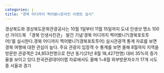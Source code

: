 ```yaml
---
categories: j
title: "경북 어디까지 찍어봤니온라인 이벤트 실시"
---
```

경상북도와 경상북도문화관광공사는 10월 1일부터 11월 15일까지 도내 인생샷 명소 100선 가이드북 「경북 인생사진관」 발간 기념‘경북 어디까지 찍어봤니?(경북포토투어)’를 실시한다.경북 어디까지 찍어봤니?(경북포토투어) 실시관광객 통계 자료를 보면 경북 여행에 대한 관심이 높다. 주요 관광지 입장객 수 통계를 보면 올해 8월까지 지역을 방문한 관광객은 24,853천명으로 전년 동기(21년 8월 18,427천명) 대비 35%의 증가율을 보이고 있다.한국관광데이터랩 자료에서도 올해 1~8월 외부방문자수가 17개 시도 중 서울과 경기